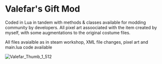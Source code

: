 # Valefar's Gift Mod

Coded in Lua in tandem with methods & classes available for modding community by developers. All pixel art assoociated with the item created by myself, with some augmentations to the original costume files.

All files avaialble as in steam workshop, XML file changes, pixel art and main.lua code available

![Valefar_Thumb_1_512](https://github.com/user-attachments/assets/f4590b9a-e7fd-4329-baf5-695d25b28a55)

